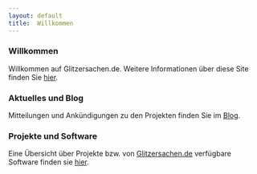 ```yaml
---
layout: default
title:  Willkommen
---
```


### Willkommen

Willkommen auf Glitzersachen.de. Weitere Informationen über diese Site finden Sie
[hier](about.html).

### Aktuelles und Blog

Mitteilungen und Ankündigungen zu den Projekten finden Sie im [Blog].

### Projekte und Software

Eine Übersicht über Projekte bzw. von [Glitzersachen.de] verfügbare Software finden sie [hier][projektuebersicht].

  [Blog]:              blog.html
  [Projektuebersicht]: projects.html
  [Glitzersachen.de]:  http://www.glitzersachen.de
